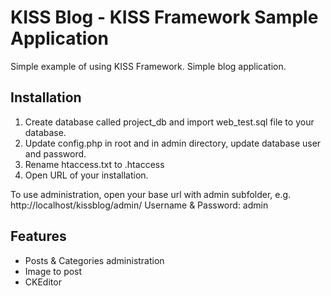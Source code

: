 # KISS Blog - KISS Framework Sample Application
Simple example of using KISS Framework. Simple blog application.

## Installation
1. Create database called project_db and import web_test.sql file to your database.
2. Update config.php in root and in admin directory, update database user and password.
3. Rename htaccess.txt to .htaccess
4. Open URL of your installation.

To use administration, open your base url with admin subfolder, e.g. http://localhost/kissblog/admin/
Username & Password: admin

## Features
- Posts & Categories administration
- Image to post
- CKEditor
